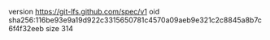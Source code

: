 version https://git-lfs.github.com/spec/v1
oid sha256:116be93e9a19d922c3315650781c4570a09aeb9e321c2c8845a8b7c6f4f32eeb
size 314
